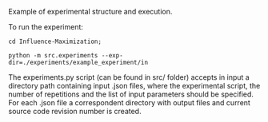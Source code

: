 Example of experimental structure and execution.

To run the experiment:

``
cd Influence-Maximization;
``

``
python -m src.experiments --exp-dir=./experiments/example_experiment/in
``

The experiments.py script (can be found in src/ folder) accepts in input a directory path 
containing input .json files, where the experimental script, the number of repetitions and 
the list of input parameters should be specified. For each .json file a correspondent directory with 
output files and current source code revision number is created.

